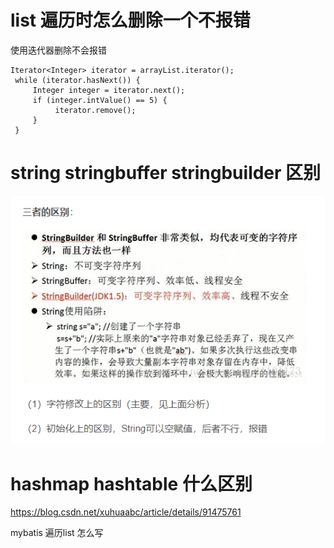 # list 遍历时怎么删除一个不报错

使用迭代器删除不会报错

```
Iterator<Integer> iterator = arrayList.iterator();
 while (iterator.hasNext()) {
     Integer integer = iterator.next();
     if (integer.intValue() == 5) {
          iterator.remove();
     }
 }
```

# string stringbuffer  stringbuilder 区别

![image-20210619095119133](../../图片/image-20210619095119133.png)

# hashmap  hashtable 什么区别

https://blog.csdn.net/xuhuaabc/article/details/91475761



mybatis 遍历list 怎么写